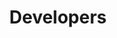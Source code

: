 ---
title: Developers
parent: Developers
nav_order: 4000
permalink: /docs/developers.html
layout: tiles
has_children: true
hide_content: true
tiles:
  - title: Concepts
    description: 　
    icon: pastafarianism
    link: /docs/developers/smart-contracts.html

  - title: API
    description: 　
    icon: bezier-curve
    link: /docs/developers/api/blockchain-core.html

  - title: How-tos
    description: 　
    icon: child
    link: /docs/developers/workshop-hem.html

  - title: Management-Tools
    description: 　
    icon: drafting-compass
    link: /docs/developers/management-tools/profile.html

  - title: Tooling
    description: 　
    icon: tools
    link: /docs/developers/tooling/setting-up.html
---